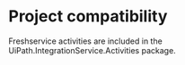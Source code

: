 ﻿# Project compatibility

Freshservice activities are included in the
                                UiPath.IntegrationService.Activities package.




|  |
| ---
